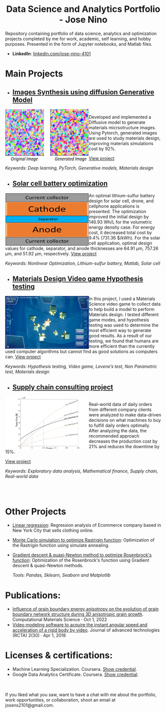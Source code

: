 <h1 align="center"> Data Science and Analytics Portfolio - Jose Nino</h1>

Repository containing portfolio of data science, analytics and optimization projects completed by me for work, academic, self learning, and hobby purposes. Presented in the form of Jupyter notebooks, and Matlab files.

- **LinkedIn**: [linkedin.com/jose-nino-4101](https://www.linkedin.com/in/jose-nino-4101/)



# Main Projects

- ## [Images Synthesis using diffusion Generative Model](https://github.com/josedavid2101/Image_Synthesis_Diffusion_Model/blob/main/DDPM_microstructures.ipynb)

<img align="left" width="270" height="170" src="https://github.com/josedavid2101/Jose_Portfolio/blob/main/Images/generated_mic.png"> 
<br>
Developed and implemented a Diffusive model to generate materials micrsotructure images. Using Pytorch, generated images are used to study materials design, improving materials simulations cost by 92%.


[View project](https://github.com/josedavid2101/Image_Synthesis_Diffusion_Model/blob/main/DDPM_microstructures.ipynb)

_Keywords: Deep learning, PyTorch, Generative models, Materials design_


- ## [Solar cell battery optimization](https://github.com/josedavid2101/Optimization_techniques)

<img align="left" width="270" height="170" src="https://github.com/josedavid2101/Jose_Portfolio/blob/main/Images/solar_battery.jpg"> 

An optimal lithium-sulfur battery design for solar cell, drone, and cellphone applications is presented. The optimization improved the initial design by 146.93 Wh/L for the volumetric energy density case. For energy cost, it decreased total cost by 9.4% (731.36 $/kWh). For the solar cell application, optimal design values for cathode, separator, and anode thicknesses are 64.91 µm, 757.26 µm, and 51.92 µm, respectively. 
[View project](https://github.com/josedavid2101/Optimization_techniques)

_Keywords: Nonlinear Optimization, Lithium-sulfur battery, Matlab, Solar cell_


- ## [Materials Design Video game Hypothesis testing](https://github.com/josedavid2101/Statistics_videogame/blob/main/README.md)

<img align="left" width="270" height="170" src="https://github.com/josedavid2101/Jose_Portfolio/blob/main/Images/materials_videogame.jpg"> 

In this project, I used a Materials Science video game to collect data to help build a model to perform Materials design. I tested different game modes, and hypothesis testing was used to determine the most efficient way to generate good results. As a result of our testing, we found that humans are more efficient than the currently used computer algorithms but cannot find as good solutions as computers can.
[View project](https://github.com/josedavid2101/Statistics_videogame/blob/main/README.md)

_Keywords: Hypothesis testing, Video game, Levene’s test, Non Parametric test, Materials design_


- ## [Supply chain consulting project](https://github.com/josedavid2101/Supply_Chain_Data_Analysis)

<img align="left" width="270" height="170" src="https://github.com/josedavid2101/Jose_Portfolio/blob/main/Images/total_cost.jpg"> 
<br>
Real-world data of daily orders from different company clients were analyzed to make data-driven decisions on what machines to buy to fulfill daily orders optimally. After analyzing the data, the recommended approach decreases the production cost by 21% and reduces the downtime by 15%.

[View project](https://github.com/josedavid2101/Supply_Chain_Data_Analysis)

_Keywords: Exploratory data analysis, Mathematical finance, Supply chain, Real-world data_


<!--
- ## [Business decision with A/B test](https://github.com/josedavid2101/AB_testing_Case_Study)

<img align="left" width="270" height="170" src="https://github.com/josedavid2101/Jose_Portfolio/blob/main/Images/AB_test.jpg"> 
<br>
Implementation of an A/B test analysis to help a business make a data-driven decision. Sales data from a retail company is analyzed, and an experiment is designed to determine if proposed changes will increase profits. The results show that the proposed change increases the profits by 2.3%.

[View project](https://github.com/josedavid2101/AB_testing_Case_Study)

_Keywords: Pandas, A/B test, Design of experiments, t-test, Statistical significance_
-->
<br>
<br>

# Other Projects
- [Linear regression](https://github.com/josedavid2101/ML/blob/main/Linear_Regression/Linear%20Regression%20Project.ipynb): Regression analysis of Ecommerce company based in New York City that sells clothing online.
- [Monte Carlo simulation to optimize Rastrigin function](https://github.com/josedavid2101/Rastrigin_function): Optimization of the Rastrigin function using simulate annealing.
- [Gradient descent & quasi-Newton method to optimize Rosenbrock's function](https://github.com/josedavid2101/Optimization_Rosenbrock/tree/main): Optimization of the Rosenbrock's function using Gradient descent & quasi-Newton methods.
		
	_Tools: Pandas, Sklearn, Seaborn and Matplotlib_
	
# Publications:
- [Influence of grain boundary energy anisotropy on the evolution of grain boundary network structure during 3D anisotropic grain growth](https://www.sciencedirect.com/science/article/abs/pii/S0927025622005900?dgcid=author). Computational Materials Science · Oct 1, 2022
- [Video modeling software to acquire the instant angular speed and acceleration of a rigid body by video](https://www.researchgate.net/publication/328585790_KINE-UIS_MODELAMIENTO_DE_VIDEO_PARA_LA_ADQUISICION_DE_LA_VELOCIDAD_Y_ACELERACION_ANGULAR_INSTANTANEA_DE_UN_SOLIDO_RIGIDO). Journal of advanced technologies (RCTA) 2(30) · Apr 1, 2018

# Licenses & certifications:
- Machine Learning Specialization. Coursera. [Show credential](https://www.coursera.org/account/accomplishments/specialization/certificate/E9RCPY55YPFJ).
- Google Data Analytics Certificate. Coursera. [Show credential](https://www.credly.com/badges/b66c7b3d-3ad1-40f7-8831-3b8ce77a6b01/linked_in_profile).


<br>
<br>
If you liked what you saw, want to have a chat with me about the portfolio, work opportunities, or collaboration, shoot an email at josens2101@gmail.com. 
